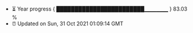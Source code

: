 - ⏳ Year progress { ████████████████████████▁▁▁▁▁▁ } 83.03 %
- ⏰ Updated on Sun, 31 Oct 2021 01:09:14 GMT

